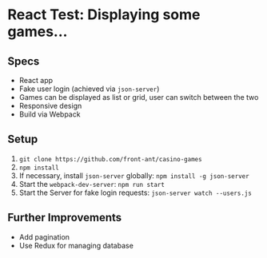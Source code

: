 # React Test: Displaying some games...

## Specs
* React app
* Fake user login (achieved via `json-server`)
* Games can be displayed as list or grid, user can switch between the two
* Responsive design
* Build via Webpack

## Setup
1. `git clone https://github.com/front-ant/casino-games`
1. `npm install`
1. If necessary, install `json-server` globally: `npm install -g json-server`
1. Start the `webpack-dev-server`:  `npm run start`
1. Start the Server for fake login requests: `json-server watch --users.js`

## Further Improvements
* Add pagination
* Use Redux for managing database

